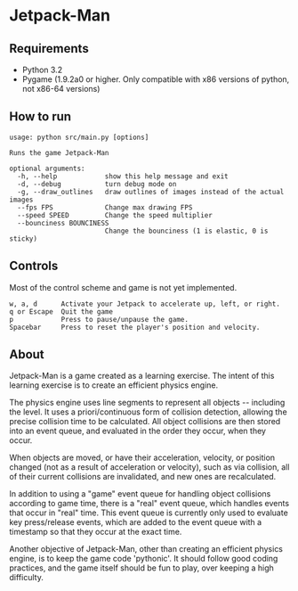# Jetpack-Man #

## Requirements ##
 - Python 3.2
 - Pygame (1.9.2a0 or higher.  Only compatible with x86 versions of python, not x86-64 versions)

## How to run ##

    usage: python src/main.py [options]
    
    Runs the game Jetpack-Man
    
    optional arguments:
      -h, --help            show this help message and exit
      -d, --debug           turn debug mode on
      -g, --draw_outlines   draw outlines of images instead of the actual images
      --fps FPS             Change max drawing FPS
      --speed SPEED         Change the speed multiplier
      --bounciness BOUNCINESS
                            Change the bounciness (1 is elastic, 0 is sticky)

## Controls ##
Most of the control scheme and game is not yet implemented.

    w, a, d      Activate your Jetpack to accelerate up, left, or right.
    q or Escape  Quit the game
    p            Press to pause/unpause the game.
    Spacebar     Press to reset the player's position and velocity.

## About ##
Jetpack-Man is a game created as a learning exercise.  The intent of this learning exercise is to create an efficient physics engine.

The physics engine uses line segments to represent all objects -- including the level.  It uses a priori/continuous form of collision detection, allowing the precise collision time to be calculated.  All object collisions are then stored into an event queue, and evaluated in the order they occur, when they occur.

When objects are moved, or have their acceleration, velocity, or position changed (not as a result of acceleration or velocity), such as via collision, all of their current collisions are invalidated, and new ones are recalculated.

In addition to using a "game" event queue for handling object collisions according to game time, there is a "real" event queue, which handles events that occur in "real" time.  This event queue is currently only used to evaluate key press/release events, which are added to the event queue with a timestamp so that they occur at the exact time.

Another objective of Jetpack-Man, other than creating an efficient physics engine, is to keep the game code 'pythonic'.  It should follow good coding practices, and the game itself should be fun to play, over keeping a high difficulty.
